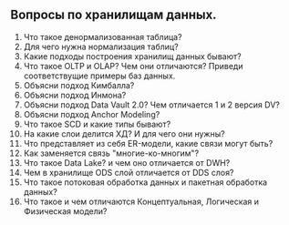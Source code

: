 ## Вопросы по хранилищам данных.

1. Что такое денормализованная таблица?
2. Для чего нужна нормализация таблиц?
3. Какие подходы построения хранилищ данных бывают?
4. Что такое OLTP и OLAP? Чем они отличаются? Приведи соответствущие примеры баз данных.
5. Объясни подход Кимбалла?
6. Объясни подход Инмона?
7. Объясни подход Data Vault 2.0? Чем отличается 1 и 2 версия DV?
8. Объясни подход Anchor Modeling?
9. Что такое SCD и какие типы бывают?
10. На какие слои делится ХД? И для чего они нужны?
11. Что представляет из себя ER-модели, какие связи могут быть?
12. Как заменяется связь "многие-ко-многим"?
13. Что такое Data Lake? и чем оно отличается от DWH?
14. Чем в хранилище ODS слой отличается от DDS слоя?
15. Что такое потоковая обработка данных и пакетная обработка данных?
16. Что такое и чем отличаются Концептуальная, Логическая и Физическая модели?